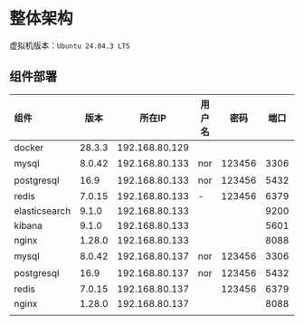 

# 整体架构

虚拟机版本：`Ubuntu 24.04.3 LTS`

## 组件部署

| 组件          | 版本   | 所在IP         | 用户名 | 密码   | 端口 | 备注                             |
| :------------ | ------ | -------------- | ------ | ------ | ---- | -------------------------------- |
| docker        | 28.3.3 | 192.168.80.129 |        |        |      |                                  |
| mysql         | 8.0.42 | 192.168.80.133 | nor    | 123456 | 3306 | 数据库blog                       |
| postgresql    | 16.9   | 192.168.80.133 | nor    | 123456 | 5432 | 数据库blog                       |
| redis         | 7.0.15 | 192.168.80.133 | -      | 123456 | 6379 |                                  |
| elasticsearch | 9.1.0  | 192.168.80.133 |        |        | 9200 |                                  |
| kibana        | 9.1.0  | 192.168.80.133 |        |        | 5601 |                                  |
| nginx         | 1.28.0 | 192.168.80.133 |        |        | 8088 | `/etc/nginx/conf.d/default.conf` |
| mysql         | 8.0.42 | 192.168.80.137 | nor    | 123456 | 3306 | 数据库myblog                     |
| postgresql    | 16.9   | 192.168.80.137 | nor    | 123456 | 5432 | 数据库myblog                     |
| redis         | 7.0.15 | 192.168.80.137 |        | 123456 | 6379 |                                  |
| nginx         | 1.28.0 | 192.168.80.137 |        |        | 8088 | `/etc/nginx/conf.d/default.conf` |
|               |        |                |        |        |      |                                  |

